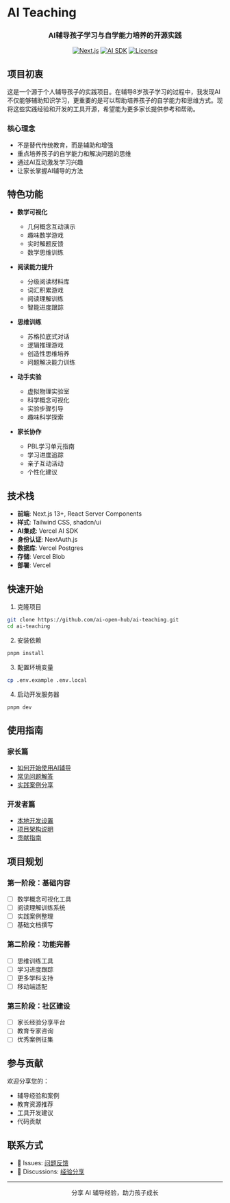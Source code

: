 # AI Teaching

<div align="center">
  <h3>AI辅导孩子学习与自学能力培养的开源实践</h3>

  [![Next.js](https://img.shields.io/badge/Next.js-13-black)](https://nextjs.org/)
  [![AI SDK](https://img.shields.io/badge/AI_SDK-Vercel-black)](https://sdk.vercel.ai/docs)
  [![License](https://img.shields.io/badge/license-MIT-blue.svg)](LICENSE)
</div>

## 项目初衷

这是一个源于个人辅导孩子的实践项目。在辅导8岁孩子学习的过程中，我发现AI不仅能够辅助知识学习，更重要的是可以帮助培养孩子的自学能力和思维方式。现将这些实践经验和开发的工具开源，希望能为更多家长提供参考和帮助。

### 核心理念

- 不是替代传统教育，而是辅助和增强
- 重点培养孩子的自学能力和解决问题的思维
- 通过AI互动激发学习兴趣
- 让家长掌握AI辅导的方法

## 特色功能

- **数学可视化**
  - 几何概念互动演示
  - 趣味数学游戏
  - 实时解题反馈
  - 数学思维训练

- **阅读能力提升**
  - 分级阅读材料库
  - 词汇积累游戏
  - 阅读理解训练
  - 智能进度跟踪

- **思维训练**
  - 苏格拉底式对话
  - 逻辑推理游戏
  - 创造性思维培养
  - 问题解决能力训练

- **动手实验**
  - 虚拟物理实验室
  - 科学概念可视化
  - 实验步骤引导
  - 趣味科学探索

- **家长协作**
  - PBL学习单元指南
  - 学习进度追踪
  - 亲子互动活动
  - 个性化建议

## 技术栈

- **前端**: Next.js 13+, React Server Components
- **样式**: Tailwind CSS, shadcn/ui
- **AI集成**: Vercel AI SDK
- **身份认证**: NextAuth.js
- **数据库**: Vercel Postgres
- **存储**: Vercel Blob
- **部署**: Vercel

## 快速开始

1. 克隆项目
```bash
git clone https://github.com/ai-open-hub/ai-teaching.git
cd ai-teaching
```

2. 安装依赖
```bash
pnpm install
```

3. 配置环境变量
```bash
cp .env.example .env.local
```

4. 启动开发服务器
```bash
pnpm dev
```

## 使用指南

### 家长篇
- [如何开始使用AI辅导](docs/parents/getting-started.md)
- [常见问题解答](docs/parents/faq.md)
- [实践案例分享](docs/parents/cases.md)

### 开发者篇
- [本地开发设置](docs/dev/setup.md)
- [项目架构说明](docs/dev/architecture.md)
- [贡献指南](CONTRIBUTING.md)

## 项目规划

### 第一阶段：基础内容
- [ ] 数学概念可视化工具
- [ ] 阅读理解训练系统
- [ ] 实践案例整理
- [ ] 基础文档撰写

### 第二阶段：功能完善
- [ ] 思维训练工具
- [ ] 学习进度跟踪
- [ ] 更多学科支持
- [ ] 移动端适配

### 第三阶段：社区建设
- [ ] 家长经验分享平台
- [ ] 教育专家咨询
- [ ] 优秀案例征集

## 参与贡献

欢迎分享您的：
- 辅导经验和案例
- 教育资源推荐
- 工具开发建议
- 代码贡献

## 联系方式

- 📮 Issues: [问题反馈](https://github.com/ai-open-hub/ai-teaching/issues)
- 💭 Discussions: [经验分享](https://github.com/ai-open-hub/ai-teaching/discussions)

---

<div align="center">
  分享 AI 辅导经验，助力孩子成长
</div>